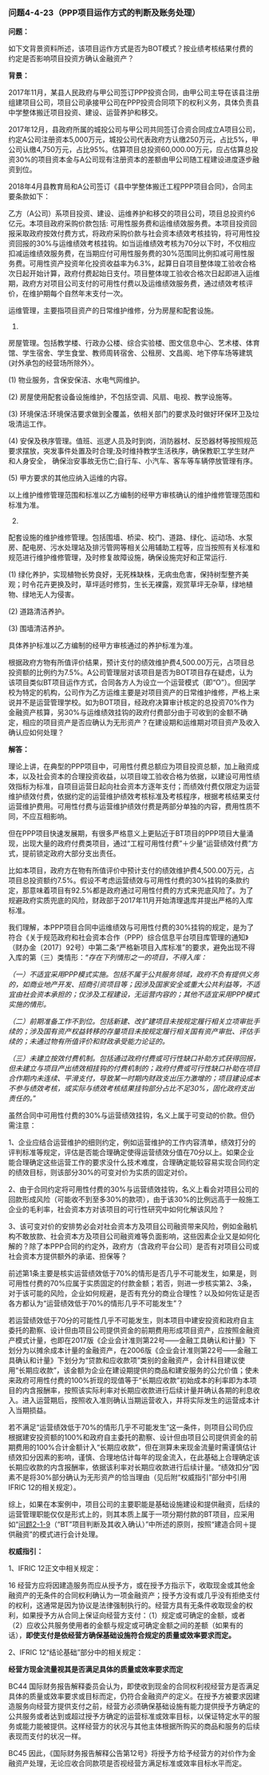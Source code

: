 ### 问题4-4-23（PPP项目运作方式的判断及账务处理）

**问题：**

如下文背景资料所述，该项目运作方式是否为BOT模式？按业绩考核结果付费的约定是否影响项目投资方确认金融资产？

**背景：**

2017年11月，某县人民政府与甲公司签订PPP投资合同，由甲公司主导在该县注册组建项目公司，项目公司承接甲公司在PPP投资合同项下的权利义务，具体负责县中学整体搬迁项目投资、建设、运营养护和移交。

2017年12月，县政府所属的城投公司与甲公司共同签订合资合同成立A项目公司，约定A公司注册资本5,000万元，城投公司代表政府方认缴250万元，占比5%，甲公司认缴4,750万元，占比95%。估算项目总投资60,000.00万元，应占估算总投资30%的项目资本金与A公司现有注册资本的差额由甲公司随工程建设进度逐步融资到位。

2018年4月县教育局和A公司签订《县中学整体搬迁工程PPP项目合同》，合同主要条款如下：

乙方（A公司）系项目投资、建设、运维养护和移交的项目公司，项目总投资约6亿元。本项目政府采购价款包括:
可用性服务费和运维绩效服务费。本项目投资回报采取政府按效付费方式，将政府采购价款与社会资本绩效考核挂钩，将可用性投资回报的30%与运维绩效考核挂钩。如当运维绩效考核为70分以下时，不仅相应扣减运维绩效服务费，在当期应付可用性服务费的30%范围同比例扣减可用性服务费。可用性资产投资年化投资收益率为6.3%，起算日自项目整体竣工验收合格次日起开始计算，政府付费起始日支付。项目整体竣工验收合格次日起即进入运维期，政府方对项目公司支付的可用性付费以及运维绩效服务费，通过绩效考核评价，在维护期每个自然年末支付一次。

运维管理，主要指项目资产的日常维护维修，分为房屋和配套设施。

1.
房屋管理。包括教学楼、行政办公楼、综合实验楼、图文信息中心、艺术楼、体育馆、学生宿舍、学生食堂、教师周转宿舍、公租房、文昌阁、地下停车场等建筑(对外承包的经营场所除外〉。

(1) 物业服务，含保安保洁、水电气网维护。

(2) 房屋使用配套设备设施维护，不包括空调、风扇、电视、教学设施等。

(3)
环境保洁:环境保洁要求做到全覆盖，依相关部门的要求及时做好环保环卫及垃圾清运工作。

(4)
安保及秩序管理。值班、巡逻人员及时到岗，消防器材、反恐器材等按照规范要求摆放，突发事件处置及时合理;及时维持教学生活秩序，确保教职工学生财产和人身安全，
确保治安事故无伤亡;自行车、小汽车、客车等车辆停放管理有序。

(5) 甲方要求的其他应纳入运维的内容。

以上维护维修管理范围和标准以乙方编制的经甲方审核确认的维护维修管理范围和标准为准。

2.
配套设施的维护维修管理。包括围墙、桥梁、校门、道路、绿化、运动场、水泵房、配电房、污水处理站及排污管网等相关公用辅助工程等，应当按照有关标准和规范进行维护维修管理，及时修复故障设施，确保设施完好和正常运行.

(1)
绿化养护，实现植物长势良好，无死株缺株，无病虫危害，保持树型整齐美观；时令花卉更换及时，草坪适时修剪，生长无裸露，观赏草坪无杂草，绿地植物、绿地无人为侵害。

(2) 道路清洁养护。

(3) 围墙清洁养护。

具体养护标准以乙方编制的经甲方审核通过的养护标准为准。

根据政府方物有所值评价结果，预计支付的绩效维护费4,500.00万元，占项目总投资额的比例约为7.5%。A公司管理层对该项目是否为BOT项目存在疑虑，认为该项目类似BT项目运作方式，合同各方人为设立一个运营模式（即“O”）。但因学校为特定的机构，公司作为乙方运维主要是对项目资产的日常维护维修，严格上来说并不是运营管理学校。如为BOT项目，经政府决算审计核定的总投资70%作为金融资产核算，另30%与运维绩效挂钩的政府付费部分由于可收到的金额不确定，相应的项目资产是否应确认为无形资产？在建设期和运维期对项目资产及收入确认应如何处理？

**解答：**

理论上讲，在典型的PPP项目中，可用性付费总额应为项目投资总额，加上融资成本，以及社会资本的合理投资收益，以项目竣工验收合格为依据，以建设可用性绩效指标为标准，自项目运营日起向社会资本方逐年支付；而绩效付费仅限定为运营维护绩效付费，依据约定的运营维护绩效考核标准及考核程序，根据考核结果支付运营维护费用。可用性付费与运营维护绩效付费是两部分单独的内容，费用性质不同，不应互相影响。

但在PPP项目快速发展期，有很多严格意义上更贴近于BT项目的PPP项目大量涌现，出现大量的政府付费类项目，通过“工程可用性付费”＋少量“运营绩效付费”方式，提前锁定政府大部分支出责任。

比如本项目，政府方在物有所值评价中预计支付的绩效维护费4,500.00万元，占项目总投资额约7.5%。假设不考虑运营绩效与可用性付费的30%挂钩的条款约定，那意味着项目有92.5%都是政府通过可用性付费的方式来兜底风险了。为了规避政府实质兜底的风险，财政部于2017年11月开始清理退库并提出严格的入库标准。

我们理解，本PPP项目合同中运维绩效与可用性付费的30%挂钩的规定，是为了符合《关于规范政府和社会资本合作（PPP）综合信息平台项目库管理的通知》（财办金〔2017〕92号）中第二条“严格新项目入库标准”的要求，避免出现不得入库的第（三）类情形：“*存在下列情形之一的项目，不得入库：*

*（一）不适宜采用PPP模式实施。包括不属于公共服务领域，政府不负有提供义务的，如商业地产开发、招商引资项目等；因涉及国家安全或重大公共利益等，不适宜由社会资本承担的；仅涉及工程建设，无运营内容的；其他不适宜采用PPP模式实施的情形。*

*（二）前期准备工作不到位。包括新建、改扩建项目未按规定履行相关立项审批手续的；涉及国有资产权益转移的存量项目未按规定履行相关国有资产审批、评估手续的；未通过物有所值评价和财政承受能力论证的。*

*（三）未建立按效付费机制。包括通过政府付费或可行性缺口补助方式获得回报，但未建立与项目产出绩效相挂钩的付费机制的；政府付费或可行性缺口补助在项目合作期内未连续、平滑支付，导致某一时期内财政支出压力激增的；项目建设成本不参与绩效考核，或实际与绩效考核结果挂钩部分占比不足30%，固化政府支出责任的。*”

虽然合同中可用性付费的30%与运营绩效挂钩，名义上属于可变动的价款。但仍需注意：

1、企业应结合运营维护的细则约定，例如运营维护的工作内容清单，绩效打分的评判标准等规定，评估是否能合理确定使得运营绩效分值在70分以上。如果企业能合理确定这些运营工作的要求没什么技术难度，合理确定能较容易实现合同约定的绩效目标，则该部分30%的可变对价为实质的固定对价。

2、由于合同约定将可用性付费的30%与运营绩效挂钩，名义上看会对项目公司的回款形成风险（可能收不到至多30%的款项），由于该30%的比例远高于一般施工企业的毛利率，社会资本方对该项目的可行性研究中如何化解该风险？

3、该可变对价的安排势必会对社会资本方及项目公司融资带来风险，例如金融机构不敢放款、社会资本方及项目公司融资难等负面影响，这些因素企业又是如何化解的？除了本PPP合同的约定外，政府方（含政府平台公司）是否有对项目公司或社会资本方提供额外的承诺、担保等？

前述第1条主要是核实运营绩效低于70%的情形是否几乎不可能发生，如果是，则可用性付费的70%应属于实质固定的付款金额；若否，则进一步核实第2、3条，对于该可能的风险，企业如何规避，是否有充分的商业合理性？以及如何佐证是否各方都认为“运营绩效低于70%的情形几乎不可能发生”？

若运营绩效低于70分的可能性几乎不可能发生，则本项目中建安投资和政府自主委托的勘察、设计但由项目公司提供资金的前期费用形成项目资产，应按照金融资产模式计量，也即在2017版《企业会计准则第22号——金融工具确认和计量》下划分为以摊余成本计量的金融资产，在2006版《企业会计准则第22号——金融工具确认和计量》下划分为“贷款和应收款项”类别的金融资产，会计科目建议使用“长期应收款”，该金额为企业在建设期提供的商品和建安服务的公允价值；使未来政府可用性付费的100%折现的现值等于“长期应收款”初始成本的利率即为本项目的内含报酬率，按照该实际利率对长期应收款进行后续计量并确认各期的利息收入。进入运营期后，按照收入准则确认当期运营收入，并将实际发生的运营成本计入当期损益。

若不满足“运营绩效低于70%的情形几乎不可能发生”这一条件，则项目公司仍应根据建安投资额的100%和政府自主委托的勘察、设计但由项目公司提供资金的前期费用的100%合计金额计入“长期应收款”，但在测算未来现金流量时需谨慎估计绩效扣分因素的影响，谨慎、合理地估计每年的现金流入，在此基础上合理确定该长期应收款的内含报酬率，依据该利率对长期应收款进行后续计量。“绩效扣分”因素不是将30%部分确认为无形资产的恰当理由（见后附“权威指引”部分中引用IFRIC
12的相关规定）。

综上，如果在本案例中，项目公司的主要职能是基础设施建设和提供融资，后续的运营管理职能仅仅是形式上的，则其本质上属于一项分期付款的BT项目，应采用如“[问题2-1-9](#问题2-1-9bt项目判断及其收入确认)（“BT”项目判断及其收入确认）”中所述的原则，按照“建造合同＋提供融资”的模式进行会计处理。

**权威指引：**

1、IFRIC 12正文中相关规定：

16
经营方应将因建造服务而应从授予方，或在授予方指示下，收取现金或其他金融资产的无条件的合同权利确认为一项金融资产；授予方没有或几乎没有拒绝支付的权利，这通常是因为协议是法律强制执行的。经营方具有无条件收取现金的权利，如果授予方从合同上保证向经营方支付：（1）规定或可确定的金额，或者（2）应收公共服务使用者的金额与规定或可确定金额之间的差额（如果有的话），**即使支付是依经营方确保基础设施符合规定的质量或效率要求而定。**

2、IFRIC 12“结论基础”部分中的相关规定：

**经营方现金流量视其是否满足具体的质量或效率要求而定**

BC44
国际财务报告解释委员会认为，即使收到现金的合同权利视经营方是否满足具体的质量或效率要求或目标而定，仍符合金融资产的定义。在授予方被要求因建造服务向经营方提供支付之前，经营方必须确保基础设施有能力提供授予方确定的公共服务或者达到或超过授予方确定的运营标准或效率目标，以保证特定水平的服务或能力能被提供。这样经营方的状况与其他主体根据所购买的商品和服务的后续表现而支付的状况一样。

BC45
因此，《国际财务报告解释公告第12号》将授予方给予经营方的对价作为金融资产处理，无论应收合同款项是否视经营方满足标准或效率目标水平而定。